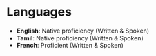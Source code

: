 # Languages

- **English**: Native proficiency (Written & Spoken)
- **Tamil**: Native proficiency (Written & Spoken)
- **French**: Proficient (Written & Spoken)
